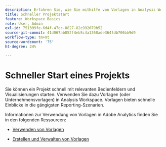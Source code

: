 ```yaml
---
description: Erfahren Sie, wie Sie mithilfe von Vorlagen in Analysis Workspace schnell ein Projekt starten können, das auf gängigen Berichtsszenarien basiert.
title: Schneller Projektstart
feature: Workspace Basics
role: User, Admin
exl-id: 751399fe-6d4f-47cc-8827-82c992079b52
source-git-commit: 41d067ab852f4eb5c4a1368ade364fdb706bb9d9
workflow-type: tm+mt
source-wordcount: '75'
ht-degree: 24%

---
```


# Schneller Start eines Projekts

Sie können ein Projekt schnell mit relevanten Bedienfeldern und Visualisierungen starten. Verwenden Sie dazu Vorlagen (oder Unternehmensvorlagen) in Analysis Workspace. Vorlagen bieten schnelle Einblicke in die gängigsten Reporting-Szenarien.

Informationen zur Verwendung von Vorlagen in Adobe Analytics finden Sie in den folgenden Ressourcen:

* [Verwenden von Vorlagen](/help/analyze/analysis-workspace/templates/use-templates.md)

* [Erstellen und Verwalten von Vorlagen](/help/analyze/analysis-workspace/templates/create-templates.md)

